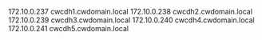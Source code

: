 172.10.0.237 cwcdh1.cwdomain.local
172.10.0.238 cwcdh2.cwdomain.local
172.10.0.239 cwcdh3.cwdomain.local
172.10.0.240 cwcdh4.cwdomain.local
172.10.0.241 cwcdh5.cwdomain.local